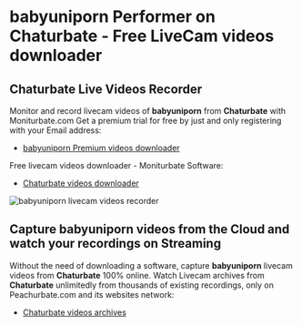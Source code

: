 # babyuniporn Performer on Chaturbate - Free LiveCam videos downloader

## Chaturbate Live Videos Recorder

Monitor and record livecam videos of **babyuniporn** from **Chaturbate** with Moniturbate.com
Get a premium trial for free by just and only registering with your Email address:
* [babyuniporn Premium videos downloader](https://moniturbate.com/request-demo-licence-key.html)

Free livecam videos downloader - Moniturbate Software:
* [Chaturbate videos downloader](https://moniturbate.com/moniturbate-download-software.html)

![babyuniporn livecam videos recorder](https://peachurnet.com/templates/moniturbate-software.png)


## Capture babyuniporn videos from the Cloud and watch your recordings on Streaming

Without the need of downloading a software, capture **babyuniporn** livecam videos from **Chaturbate** 100% online.
Watch Livecam archives from **Chaturbate** unlimitedly from thousands of existing recordings, only on Peachurbate.com and its websites network:
* [Chaturbate videos archives](https://peachurnet.com/)